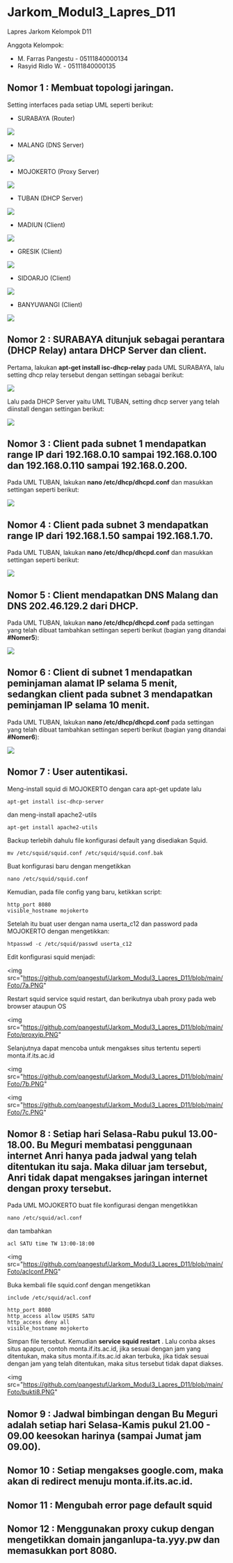 # Jarkom_Modul3_Lapres_D11
Lapres Jarkom Kelompok D11

Anggota Kelompok:
- M. Farras Pangestu - 05111840000134
- Rasyid Ridlo W. - 05111840000135

## Nomor 1 : Membuat topologi jaringan.

Setting interfaces pada setiap UML seperti berikut:
- SURABAYA (Router)

<img src="https://github.com/pangestuf/Jarkom_Modul3_Lapres_D11/blob/main/Foto/1a.PNG" >

- MALANG (DNS Server)

<img src="https://github.com/pangestuf/Jarkom_Modul3_Lapres_D11/blob/main/Foto/1b.PNG" >

- MOJOKERTO (Proxy Server)

<img src="https://github.com/pangestuf/Jarkom_Modul3_Lapres_D11/blob/main/Foto/1c.PNG" >

- TUBAN (DHCP Server)

<img src="https://github.com/pangestuf/Jarkom_Modul3_Lapres_D11/blob/main/Foto/1d.PNG" >

- MADIUN (Client)

<img src="https://github.com/pangestuf/Jarkom_Modul3_Lapres_D11/blob/main/Foto/1e.PNG" >

- GRESIK (Client)

<img src="https://github.com/pangestuf/Jarkom_Modul3_Lapres_D11/blob/main/Foto/1f.PNG" >

- SIDOARJO (Client)

<img src="https://github.com/pangestuf/Jarkom_Modul3_Lapres_D11/blob/main/Foto/1g.PNG" >

- BANYUWANGI (Client)

<img src="https://github.com/pangestuf/Jarkom_Modul3_Lapres_D11/blob/main/Foto/1h.PNG" >

## Nomor 2 : SURABAYA ditunjuk sebagai perantara (DHCP Relay) antara DHCP Server dan client.

Pertama, lakukan **apt-get install isc-dhcp-relay** pada UML SURABAYA, lalu setting dhcp relay tersebut dengan settingan sebagai berikut:

<img src="https://github.com/pangestuf/Jarkom_Modul3_Lapres_D11/blob/main/Foto/2b.PNG" >

Lalu pada DHCP Server yaitu UML TUBAN, setting dhcp server yang telah diinstall dengan settingan berikut:

<img src="https://github.com/pangestuf/Jarkom_Modul3_Lapres_D11/blob/main/Foto/2a.PNG" >

## Nomor 3 : Client pada subnet 1 mendapatkan range IP dari 192.168.0.10 sampai 192.168.0.100 dan 192.168.0.110 sampai 192.168.0.200.

Pada UML TUBAN, lakukan **nano /etc/dhcp/dhcpd.conf** dan masukkan settingan seperti berikut:

<img src="https://github.com/pangestuf/Jarkom_Modul3_Lapres_D11/blob/main/Foto/356.PNG" >

## Nomor 4 : Client pada subnet 3 mendapatkan range IP dari 192.168.1.50 sampai 192.168.1.70.

Pada UML TUBAN, lakukan **nano /etc/dhcp/dhcpd.conf** dan masukkan settingan seperti berikut:

<img src="https://github.com/pangestuf/Jarkom_Modul3_Lapres_D11/blob/main/Foto/46.PNG" >

## Nomor 5 : Client mendapatkan DNS Malang dan DNS 202.46.129.2 dari DHCP.

Pada UML TUBAN, lakukan **nano /etc/dhcp/dhcpd.conf** pada settingan yang telah dibuat tambahkan settingan seperti berikut (bagian yang ditandai **#Nomer5**):

<img src="https://github.com/pangestuf/Jarkom_Modul3_Lapres_D11/blob/main/Foto/356.PNG" >

## Nomor 6 : Client di subnet 1 mendapatkan peminjaman alamat IP selama 5 menit, sedangkan client pada subnet 3 mendapatkan peminjaman IP selama 10 menit.

Pada UML TUBAN, lakukan **nano /etc/dhcp/dhcpd.conf** pada settingan yang telah dibuat tambahkan settingan seperti berikut (bagian yang ditandai **#Nomer6**):

<img src="https://github.com/pangestuf/Jarkom_Modul3_Lapres_D11/blob/main/Foto/356.PNG" >

## Nomor 7 : User autentikasi.
Meng-install squid di MOJOKERTO dengan cara apt-get update lalu

    apt-get install isc-dhcp-server

dan meng-install apache2-utils

    apt-get install apache2-utils

Backup terlebih dahulu file konfigurasi default yang disediakan Squid.

    mv /etc/squid/squid.conf /etc/squid/squid.conf.bak

Buat konfigurasi baru dengan mengetikkan

    nano /etc/squid/squid.conf

Kemudian, pada file config yang baru, ketikkan script:

    http_port 8080
    visible_hostname mojokerto

Setelah itu buat user dengan nama userta_c12 dan password pada MOJOKERTO dengan mengetikkan:

    htpasswd -c /etc/squid/passwd userta_c12

Edit konfigurasi squid menjadi:

<img src="https://github.com/pangestuf/Jarkom_Modul3_Lapres_D11/blob/main/Foto/7a.PNG"

Restart squid service squid restart, dan berikutnya ubah proxy pada web browser ataupun OS

<img src="https://github.com/pangestuf/Jarkom_Modul3_Lapres_D11/blob/main/Foto/proxyip.PNG"

Selanjutnya dapat mencoba untuk mengakses situs tertentu seperti monta.if.its.ac.id

<img src="https://github.com/pangestuf/Jarkom_Modul3_Lapres_D11/blob/main/Foto/7b.PNG"

<img src="https://github.com/pangestuf/Jarkom_Modul3_Lapres_D11/blob/main/Foto/7c.PNG"

## Nomor 8 : Setiap hari Selasa-Rabu pukul 13.00-18.00. Bu Meguri membatasi penggunaan internet Anri hanya pada jadwal yang telah ditentukan itu saja. Maka diluar jam tersebut, Anri tidak dapat mengakses jaringan internet dengan proxy tersebut.

Pada UML MOJOKERTO buat file konfigurasi dengan mengetikkan

    nano /etc/squid/acl.conf

dan tambahkan

    acl SATU time TW 13:00-18:00
    
<img src="https://github.com/pangestuf/Jarkom_Modul3_Lapres_D11/blob/main/Foto/aclconf.PNG"

Buka kembali file squid.conf dengan mengetikkan

    include /etc/squid/acl.conf

    http_port 8080
    http_access allow USERS SATU
    http_access deny all
    visible_hostname mojokerto
    

Simpan file tersebut. Kemudian **service squid restart** . Lalu conba akses situs apapun, contoh monta.if.its.ac.id, jika sesuai dengan jam yang ditentukan, maka situs monta.if.its.ac.id akan terbuka, jika tidak sesuai dengan jam yang telah ditentukan, maka situs tersebut tidak dapat diakses.

<img src="https://github.com/pangestuf/Jarkom_Modul3_Lapres_D11/blob/main/Foto/bukti8.PNG"


## Nomor 9 : Jadwal bimbingan dengan Bu Meguri adalah setiap hari Selasa-Kamis pukul 21.00 - 09.00 keesokan harinya (sampai Jumat jam 09.00).
## Nomor 10 : Setiap mengakses google.com, maka akan di redirect menuju monta.if.its.ac.id.
## Nomor 11 : Mengubah error page default squid 
## Nomor 12 : Menggunakan proxy cukup dengan mengetikkan domain janganlupa-ta.yyy.pw dan memasukkan port 8080.
